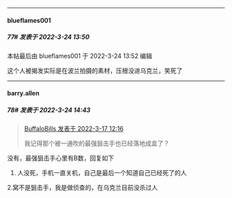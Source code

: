 

*****

####  blueflames001  
##### 77#       发表于 2022-3-24 13:50

 本帖最后由 blueflames001 于 2022-3-24 13:52 编辑 

这个人被揭发实际是在波兰拍摄的素材，压根没进乌克兰，笑死了



*****

####  barry.allen  
##### 78#       发表于 2022-3-24 14:43

<blockquote><a href="httphttps://bbs.saraba1st.com/2b/forum.php?mod=redirect&amp;goto=findpost&amp;pid=55077580&amp;ptid=2058312" target="_blank">BuffaloBills 发表于 2022-3-17 12:16</a>

我记得那个被一通吹的最强狙击手也已经落地成盒了？</blockquote>
没有，最强狙击手心里有B数，回复如下

1. 人没死，手机一直关机，自己是最后一个知道自己已经死了的人

2.窝不是狙击手，我是做侦查的，在乌克兰目前没杀过人

